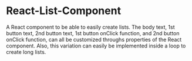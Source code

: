 # React-List-Component

A React component to be able to easily create lists. The body text, 1st button text, 2nd button text, 1st button onClick function, and 2nd button onClick function, can all be customized throughs properties of the React component. Also, this variation can easily be implemented inside a loop to create long lists.
